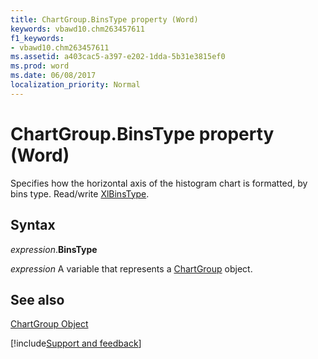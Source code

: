 ```yaml
---
title: ChartGroup.BinsType property (Word)
keywords: vbawd10.chm263457611
f1_keywords:
- vbawd10.chm263457611
ms.assetid: a403cac5-a397-e202-1dda-5b31e3815ef0
ms.prod: word
ms.date: 06/08/2017
localization_priority: Normal
---
```



# ChartGroup.BinsType property (Word)

Specifies how the horizontal axis of the histogram chart is formatted, by bins type. Read/write [XlBinsType](Word.xlbinstype.md).


## Syntax

_expression_.**BinsType**

_expression_ A variable that represents a [ChartGroup](./Word.ChartGroup.md) object.


## See also


[ChartGroup Object](Word.ChartGroup.md)

[!include[Support and feedback](~/includes/feedback-boilerplate.md)]